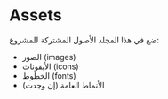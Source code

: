 # Assets

ضع في هذا المجلد الأصول المشتركة للمشروع:
- الصور (images)
- الأيقونات (icons)
- الخطوط (fonts)
- الأنماط العامة (إن وجدت)
